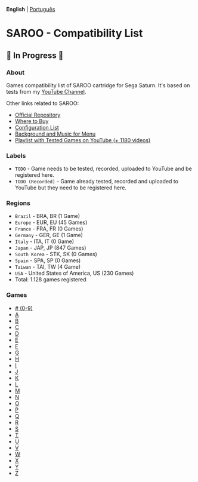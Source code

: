 **English** | [Português](pt-br.md)

# SAROO - Compatibility List

## :construction: In Progress :construction:

### About

Games compatibility list of SAROO cartridge for Sega Saturn.
It's based on tests from my [YouTube Channel](https://www.youtube.com/@chap3l).

Other links related to SAROO:

- [Official Repository](https://github.com/tpunix/SAROO)
- [Where to Buy](Info/Buy/README.md)
- [Configuration List](https://github.com/williamdsw/saroo-configuration-list)
- [Background and Music for Menu](https://github.com/williamdsw/saroo-backgrounds)
- [Playlist with Tested Games on YouTube (+ 1180 videos)](https://www.youtube.com/playlist?list=PLmsMlzwbRlgLngxWI9ZzPK44Gix1Ek-ZO)

### Labels

- `TODO` - Game needs to be tested, recorded, uploaded to YouTube and be registered here.
- `TODO (Recorded)` - Game already tested, recorded and uploaded to YouTube but they need to be registered here.

### Regions

- `Brazil` - BRA, BR (1 Game)
- `Europe` - EUR, EU (45 Games)
- `France` - FRA, FR (0 Games)
- `Germany` - GER, GE (1 Game)
- `Italy` - ITA, IT (0 Game)
- `Japan` - JAP, JP (847 Games)
- `South Korea` - STK, SK (0 Games)
- `Spain` - SPA, SP (0 Games)
- `Taiwan` - TAI, TW (4 Game)
- `USA` - United States of America, US (230 Games)
- Total: 1.128 games registered

### Games

- [# (0-9)](./Sections/en-us/09.md)
- [A](./Sections/en-us/A.md)
- [B](./Sections/en-us/B.md)
- [C](./Sections/en-us/C.md)
- [D](./Sections/en-us/D.md)
- [E](./Sections/en-us/E.md)
- [F](./Sections/en-us/F.md)
- [G](./Sections/en-us/G.md)
- [H](./Sections/en-us/H.md)
- [I](./Sections/en-us/I.md)
- [J](./Sections/en-us/J.md)
- [K](./Sections/en-us/K.md)
- [L](./Sections/en-us/L.md)
- [M](./Sections/en-us/M.md)
- [N](./Sections/en-us/N.md)
- [O](./Sections/en-us/O.md)
- [P](./Sections/en-us/P.md)
- [Q](./Sections/en-us/Q.md)
- [R](./Sections/en-us/R.md)
- [S](./Sections/en-us/S.md)
- [T](./Sections/en-us/T.md)
- [U](./Sections/en-us/U.md)
- [V](./Sections/en-us/V.md)
- [W](./Sections/en-us/W.md)
- [X](./Sections/en-us/X.md)
- [Y](./Sections/en-us/Y.md)
- [Z](./Sections/en-us/Z.md)
